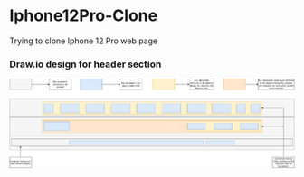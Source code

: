# Iphone12Pro-Clone
Trying to clone Iphone 12 Pro web page

### Draw.io design for header section
![Iphone 12 Pro header section design](https://raw.githubusercontent.com/Ashwary-Jharbade/Iphone12Pro-Clone/main/assets/draw.io/Iphone12Pro__header/Iphone12Pro__Header__Draw.io.png)
